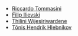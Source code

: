 * [Riccardo Tommasini](https://riccardotommasini.com/)
* [Filip Ilievski](https://usc-isi-i2.github.io/ilievski/)
* [Thilini Wijesiriwardene](https://www.linkedin.com/in/thilini-w/)
* [Tõnis Hendrik Hlebnikov](https://tõnis.ee/)
